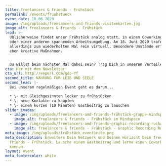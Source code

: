 ```yaml
---
title: freelancers & friends - Frühstück
permalink: /events/fruehstueck
event_date: 18.06.2020
image: /img/uploads/freelancers-and-friends-visitenkarten.jpg
image_alt: freelancers & friends - Frühstück
lead: >-
  Üblicherweise findet unser Frühstück analog statt, in einem Coworking-Space
  oder einer anderen spannenden Arbeitsumgebung. Am 18. Juni 2020 trafen wir uns
  allerdings zum wiederholten Mal rein virtuell. Besondere Umstände erfordern
  eben kreative Maßnahmen.


  Du willst beim nächsten Mal dabei sein? Trag Dich in unseren Verteiler ein.
cta: Her mit dem Newsletter!
cta_url: http://eepurl.com/gdo-Yf
second_title: NAHRUNG FÜR LEIB UND SEELE
second_lead: |-
  Bei unserem regelmäßigen Event geht es darum...

  * \- mit Gleichgesinnten lecker zu frühstücken
  * \- neue Kontakte zu knüpfen
  * \- einem kurzen (10 Minuten) Gastbeitrag zu lauschen
slider_images:
  - image: /img/uploads/freelancers-and-friends-frühstück-gruppe-mindspace.jpg
    image_alt: freelancers & friends - Frühstück im Mindspace
  - image: /img/uploads/freelancers-and-friends-graphic-recording-rucha-ambekar.jpg
    image_alt: freelancers & friends - Frühstück - Graphic Recording Rucha Ambekar
meta_image: /img/uploads/frühstück_eventbrite.png
meta_description: Erweitere Dein Netzwerk und Deinen Horizont beim freelancers &
  friends - Frühstück. Lausche einem Gastbeitrag und lerne einen Coworking-Space
  kennen.
layout: event
meta_footercolor: white
---
```

